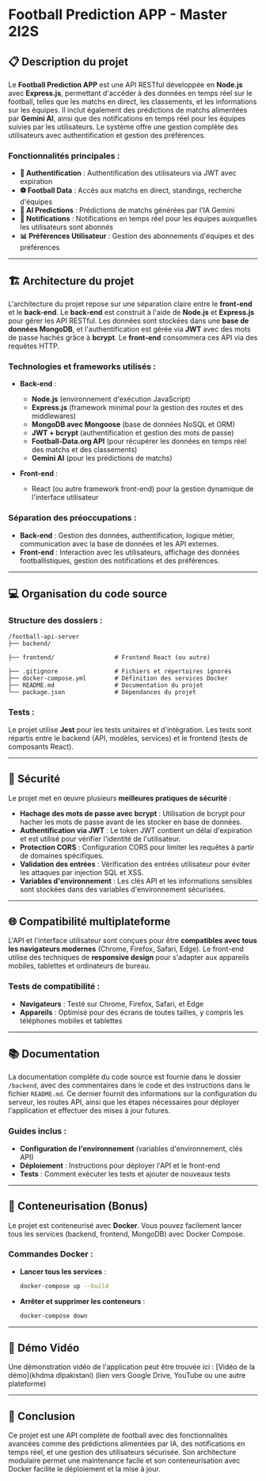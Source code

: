 # Football Prediction APP - Master 2I2S

## 📋 Description du projet

Le **Football Prediction APP** est une API RESTful développée en **Node.js** avec **Express.js**, permettant d'accéder à des données en temps réel sur le football, telles que les matchs en direct, les classements, et les informations sur les équipes. Il inclut également des prédictions de matchs alimentées par **Gemini AI**, ainsi que des notifications en temps réel pour les équipes suivies par les utilisateurs. Le système offre une gestion complète des utilisateurs avec authentification et gestion des préférences.

### Fonctionnalités principales :

* **🔐 Authentification** : Authentification des utilisateurs via JWT avec expiration
* **⚽ Football Data** : Accès aux matchs en direct, standings, recherche d'équipes
* **🤖 AI Predictions** : Prédictions de matchs générées par l'IA Gemini
* **🔔 Notifications** : Notifications en temps réel pour les équipes auxquelles les utilisateurs sont abonnés
* **📊 Préférences Utilisateur** : Gestion des abonnements d'équipes et des préférences

---

## 🏗️ Architecture du projet

L'architecture du projet repose sur une séparation claire entre le **front-end** et le **back-end**. Le **back-end** est construit à l'aide de **Node.js** et **Express.js** pour gérer les API RESTful. Les données sont stockées dans une **base de données MongoDB**, et l'authentification est gérée via **JWT** avec des mots de passe hachés grâce à **bcrypt**. Le **front-end** consommera ces API via des requêtes HTTP.

### Technologies et frameworks utilisés :

* **Back-end** :

  * **Node.js** (environnement d'exécution JavaScript)
  * **Express.js** (framework minimal pour la gestion des routes et des middlewares)
  * **MongoDB avec Mongoose** (base de données NoSQL et ORM)
  * **JWT + bcrypt** (authentification et gestion des mots de passe)
  * **Football-Data.org API** (pour récupérer les données en temps réel des matchs et des classements)
  * **Gemini AI** (pour les prédictions de matchs)

* **Front-end** :

  * React (ou autre framework front-end) pour la gestion dynamique de l'interface utilisateur

### Séparation des préoccupations :

* **Back-end** : Gestion des données, authentification, logique métier, communication avec la base de données et les API externes.
* **Front-end** : Interaction avec les utilisateurs, affichage des données footballistiques, gestion des notifications et des préférences.

---

## 💻 Organisation du code source

### Structure des dossiers :

```
/football-api-server
├── backend/

├── frontend/                 # Frontend React (ou autre)

├── .gitignore                # Fichiers et répertoires ignorés
├── docker-compose.yml        # Définition des services Docker
├── README.md                 # Documentation du projet
└── package.json              # Dépendances du projet
```

### Tests :

Le projet utilise **Jest** pour les tests unitaires et d'intégration. Les tests sont répartis entre le backend (API, modèles, services) et le frontend (tests de composants React).

---

## 🔐 Sécurité

Le projet met en œuvre plusieurs **meilleures pratiques de sécurité** :

* **Hachage des mots de passe avec bcrypt** : Utilisation de bcrypt pour hacher les mots de passe avant de les stocker en base de données.
* **Authentification via JWT** : Le token JWT contient un délai d'expiration et est utilisé pour vérifier l'identité de l'utilisateur.
* **Protection CORS** : Configuration CORS pour limiter les requêtes à partir de domaines spécifiques.
* **Validation des entrées** : Vérification des entrées utilisateur pour éviter les attaques par injection SQL et XSS.
* **Variables d'environnement** : Les clés API et les informations sensibles sont stockées dans des variables d'environnement sécurisées.

---

## 🌐 Compatibilité multiplateforme

L'API et l'interface utilisateur sont conçues pour être **compatibles avec tous les navigateurs modernes** (Chrome, Firefox, Safari, Edge). Le front-end utilise des techniques de **responsive design** pour s'adapter aux appareils mobiles, tablettes et ordinateurs de bureau.

### Tests de compatibilité :

* **Navigateurs** : Testé sur Chrome, Firefox, Safari, et Edge
* **Appareils** : Optimisé pour des écrans de toutes tailles, y compris les téléphones mobiles et tablettes

---

## 📚 Documentation

La documentation complète du code source est fournie dans le dossier `/backend`, avec des commentaires dans le code et des instructions dans le fichier `README.md`. Ce dernier fournit des informations sur la configuration du serveur, les routes API, ainsi que les étapes nécessaires pour déployer l'application et effectuer des mises à jour futures.

### Guides inclus :

* **Configuration de l'environnement** (variables d'environnement, clés API)
* **Déploiement** : Instructions pour déployer l'API et le front-end
* **Tests** : Comment exécuter les tests et ajouter de nouveaux tests

---

## 🐳 Conteneurisation (Bonus)

Le projet est conteneurisé avec **Docker**. Vous pouvez facilement lancer tous les services (backend, frontend, MongoDB) avec Docker Compose.

### Commandes Docker :

* **Lancer tous les services** :

  ```bash
  docker-compose up --build
  ```
* **Arrêter et supprimer les conteneurs** :

  ```bash
  docker-compose down
  ```

---

## 🎥 Démo Vidéo

Une démonstration vidéo de l'application peut être trouvée ici :
[Vidéo de la démo](khdma dlpakistani)  (lien vers Google Drive, YouTube ou une autre plateforme)

---

## 🚀 Conclusion

Ce projet est une API complète de football avec des fonctionnalités avancées comme des prédictions alimentées par IA, des notifications en temps réel, et une gestion des utilisateurs sécurisée. Son architecture modulaire permet une maintenance facile et son conteneurisation avec Docker facilite le déploiement et la mise à jour.
